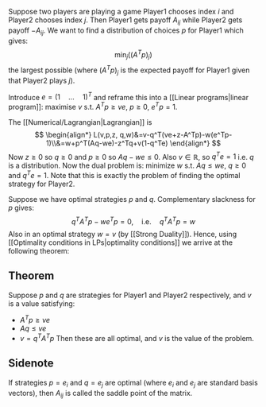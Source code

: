 Suppose two players are playing a game 
Player1 chooses index $i$ and Player2 chooses index $j$. 
Then Player1 gets payoff $A_{ij}$ while Player2 gets payoff $-A_{ij}$.
We want to find a distribution of choices $p$ for Player1 which gives:
$$
\min_j((A^Tp)_j)
$$
the largest possible 
(where $(A^Tp)_j$ is the expected payoff for Player1 given that Player2 plays $j$).

Introduce $e=(1 \quad \dots \quad1)^T$ and reframe this into a [[Linear programs|linear program]]:
maximise $v$ s.t. $A^Tp\geq ve$, $p\geq 0$, $e^Tp=1$.

The [[Numerical/Lagrangian|Lagrangian]] is 
$$
\begin{align*}
L(v,p,z, q,w)&=v-q^T(ve+z-A^Tp)-w(e^Tp-1)\\&=w+p^T(Aq-we)-z^Tq+v(1-q^Te)
\end{align*}
$$
Now $z\geq 0$ so $q\geq 0$ and $p\geq 0$ so $Aq-we\leq 0$. 
Also $v\in\mathbb R$, so $q^Te=1$ 
i.e. $q$ is a distribution. 
Now the dual problem is:
minimize $w$ s.t. $Aq\leq we$, $q\geq 0$ and $q^Te=1$.
Note that this is exactly the problem of finding the optimal strategy for Player2.

Suppose we have optimal strategies $p$ and $q$.
Complementary slackness for $p$ gives:
$$q^TA^Tp-we^Tp=0,\quad\text{i.e.}\quad q^TA^Tp=w$$
Also in an optimal strategy $w=v$ (by [[Strong Duality]]). 
Hence, using [[Optimality conditions in LPs|optimality conditions]] we arrive at the following theorem:
## Theorem
Suppose $p$ and $q$ are strategies for Player1 and Player2 respectively, 
and $v$ is a value satisfying:
- $A^Tp\geq ve$
- $Aq\leq ve$
- $v=q^TA^Tp$
Then these are all optimal, and $v$ is the value of the problem.

## Sidenote
If strategies $p=e_i$ and $q=e_j$ are optimal 
(where $e_i$ and $e_j$ are standard basis vectors), 
then $A_{ij}$ is called the saddle point of the matrix.